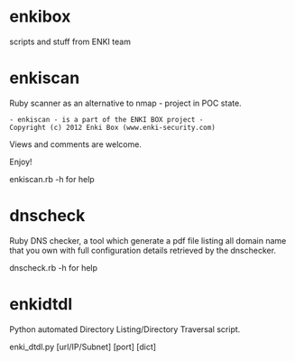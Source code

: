 # enkibox

scripts and stuff from ENKI team

# enkiscan

Ruby scanner as an alternative to nmap - project in POC state.

    - enkiscan - is a part of the ENKI BOX project -
    Copyright (c) 2012 Enki Box (www.enki-security.com)

Views and comments are welcome.

Enjoy!

enkiscan.rb -h for help

# dnscheck

Ruby DNS checker, a tool which generate a pdf file listing all domain name that you own with full configuration details retrieved by the dnschecker.

dnscheck.rb -h for help

# enkidtdl

Python automated Directory Listing/Directory Traversal script.

enki_dtdl.py [url/IP/Subnet] [port] [dict]
